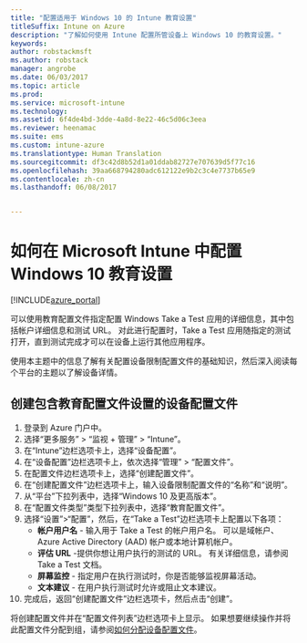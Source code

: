 ```yaml
---
title: "配置适用于 Windows 10 的 Intune 教育设置"
titleSuffix: Intune on Azure
description: "了解如何使用 Intune 配置所管设备上 Windows 10 的教育设置。"
keywords: 
author: robstackmsft
ms.author: robstack
manager: angrobe
ms.date: 06/03/2017
ms.topic: article
ms.prod: 
ms.service: microsoft-intune
ms.technology: 
ms.assetid: 6f4de4bd-3dde-4a8d-8e22-46c5d06c3eea
ms.reviewer: heenamac
ms.suite: ems
ms.custom: intune-azure
ms.translationtype: Human Translation
ms.sourcegitcommit: df3c42d8b52d1a01ddab82727e707639d5f77c16
ms.openlocfilehash: 39aa668794280adc612122e9b2c3c4e7737b65e9
ms.contentlocale: zh-cn
ms.lasthandoff: 06/08/2017


---
```


# <a name="how-to-configure-windows-10-education-settings-in-microsoft-intune"></a>如何在 Microsoft Intune 中配置 Windows 10 教育设置

[!INCLUDE[azure_portal](./includes/azure_portal.md)]

可以使用教育配置文件指定配置 Windows Take a Test 应用的详细信息，其中包括帐户详细信息和测试 URL。 对此进行配置时，Take a Test 应用随指定的测试打开，直到测试完成才可以在设备上运行其他应用程序。

使用本主题中的信息了解有关配置设备限制配置文件的基础知识，然后深入阅读每个平台的主题以了解设备详情。

## <a name="create-a-device-profile-containing-education-profile-settings"></a>创建包含教育配置文件设置的设备配置文件

1. 登录到 Azure 门户中。
2. 选择“更多服务” > “监视 + 管理” > “Intune”。
3. 在“Intune”边栏选项卡上，选择“设备配置”。
2. 在“设备配置”边栏选项卡上，依次选择“管理” > “配置文件”。
3. 在配置文件边栏选项卡上，选择“创建配置文件”。
4. 在“创建配置文件”边栏选项卡上，输入设备限制配置文件的“名称”和“说明”。
5. 从“平台”下拉列表中，选择“Windows 10 及更高版本”。
6. 在“配置文件类型”类型下拉列表中，选择“教育配置文件”。 
7. 选择“设置”>“配置”，然后，在“Take a Test”边栏选项卡上配置以下各项：
    - **帐户用户名** - 输入用于 Take a Test 的帐户用户名。 可以是域帐户、Azure Active Directory (AAD) 帐户或本地计算机帐户。
    - **评估 URL** -提供你想让用户执行的测试的 URL。 有关详细信息，请参阅 Take a Test 文档。
    - **屏幕监控** - 指定用户在执行测试时，你是否能够监视屏幕活动。
    - **文本建议** - 在用户执行测试时允许或阻止文本建议。
8. 完成后，返回“创建配置文件”边栏选项卡，然后点击“创建”。

将创建配置文件并在“配置文件列表”边栏选项卡上显示。
如果想要继续操作并将此配置文件分配到组，请参阅[如何分配设备配置文件](device-profile-assign.md)。




